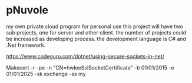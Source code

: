 # pNuvole
my own private cloud program for personal use
this project will have two sub projects, one for server and other client.
the number of projects could be increased as developing process.
the development language is C# and .Net framework.

https://www.codeguru.com/dotnet/using-secure-sockets-in-net/

Makecert -r -pe -n "CN=hwleeSslSocketCertificate"  -b 01/01/2015 -e 01/01/2025 -sk exchange -ss my

